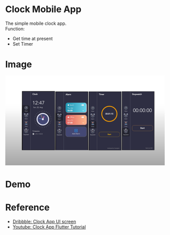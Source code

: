 # Clock Mobile App
The simple mobile clock app.  
Function:  
* Get time at present
* Set Timer
# Image
![alt text](https://github.com/Hoanglam1134/ClockMobileApp/blob/b259af8099751d69fe46652ac1cc40159e99f1a1/demo.PNG?raw=true) 
# Demo

# Reference
* [Dribbble: Clock App UI screen](https://dribbble.com/shots/6738814-Clock-App-UI-screens)
* [Youtube: Clock App Flutter Tutorial](https://www.youtube.com/watch?v=HyAeZKWWuxA&list=PL3wGb9_yWsvKfjFgXntI_uxUV7R0L0Act)
